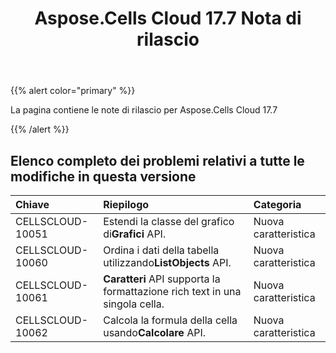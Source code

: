 ﻿---
title: Aspose.Cells Cloud 17.7 Nota di rilascio
second_title: Aspose.Cells Cloud Documen
type: docs
url: /it/aspose-cells-cloud-17-7-release-notes/
aliases: [/aspose-cells-for-cloud-17-7-release-notes/]
description: Aspose.Cells Cloud supporta Excel per creare, convertire, unire, dividere, proteggere, operare su oggetti interni e così via
weight: 50
---
{{% alert color="primary" %}} 

La pagina contiene le note di rilascio per Aspose.Cells Cloud 17.7

{{% /alert %}} 
## **Elenco completo dei problemi relativi a tutte le modifiche in questa versione**

|**Chiave**|**Riepilogo**|**Categoria**|
|:- |:- |:- |
|CELLSCLOUD-10051| Estendi la classe del grafico di**Grafici** API.|Nuova caratteristica|
|CELLSCLOUD-10060| Ordina i dati della tabella utilizzando**ListObjects** API.|Nuova caratteristica|
|CELLSCLOUD-10061|**Caratteri** API supporta la formattazione rich text in una singola cella.|Nuova caratteristica|
|CELLSCLOUD-10062| Calcola la formula della cella usando**Calcolare** API.|Nuova caratteristica|



